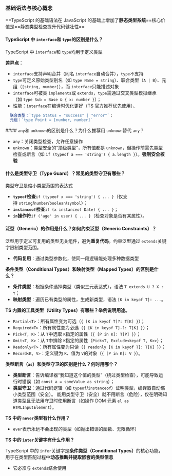 ### **基础语法与核心概念​**

==TypeScript 的基础语法在 JavaScript 的基础上增加了​**​静态类型系统**==核心价值是==静态类型检查提升代码健壮性==

#### **TypeScript 中 `interface`和 `type`的区别是什么？​**

TypeScript 中 `interface`和 `type`均用于定义类型

​**​差异点​**​：
- `interface`支持声明合并（同名 `interface`自动合并），`type`不支持
- `type`可定义原始类型别名（如 `type Name = string`）、联合类型（`A | B`）、元组（`[string, number]`），而 `interface`只能描述对象
- `interface`可被类 `implements`或 `extends`，`type`需通过交叉类型模拟继承（如 `type Sub = Base & { x: number }`）；
- 性能：`interface`在编译时优化更好（TS 官方推荐优先使用）、
```jsx
  联合类型：`type Status = "success" | "error"`；  
  元组：`type Point = [number, number]`
```

​####  `any`和 `unknown`的区别是什么？为什么推荐用 `unknown`替代 `any`？​

- `any`：关闭类型检查，允许任意操作
- `unknown`：类型安全的“顶级类型”，所有值都是 `unknown`，但操作前需先类型检查或断言（如 `if (typeof a === 'string') { a.length }`）。**强制安全校验**
#### **什么是类型守卫（Type Guard）？常见的类型守卫有哪些？​**

类型守卫是缩小类型范围的表达式
- ​**​`typeof`检查**`if (typeof x === 'string') { ... }`（仅支持 `string`/`number`/`boolean`/`symbol`）；
- ​**​`instanceof`检查**`if (x instanceof Date) { ... }`；
- ​**​`in`操作符**`if ('age' in user) { ... }`（检查对象是否有某属性）。
####   **​泛型（Generic）的作用是什么？如何约束泛型（Generic Constraints）？​**

泛型用于定义可复用的类型无关组件，避免**重复代码**。约束泛型通过 `extends`关键字限制类型范围。

- **代码复用**：通过类型参数化，使同一段逻辑能处理多种数据类型

  
​**​条件类型（Conditional Types）和映射类型（Mapped Types）的区别是什么？​**

- **条件类型​**​：根据条件选择类型（类似三元表达式），语法 `T extends U ? X : Y`；
- **映射类型​**​：遍历已有类型的属性，生成新类型，语法 `[K in keyof T]: ...`。

  
​**​TS 内置的工具类型（Utility Types）有哪些？举例说明用途。​**

- `Partial<T>`：所有属性变为可选（`{ [K in keyof T]?: T[K] }`）；
- `Required<T>`：所有属性变为必选（`{ [K in keyof T]-?: T[K] }`）；
- `Pick<T, K>`：从 `T`中选取 `K`指定的属性（`{ [P in K]: T[P] }`）；
- `Omit<T, K>`：从 `T`中排除 `K`指定的属性（`Pick<T, Exclude<keyof T, K>>`）；
- `Readonly<T>`：所有属性变为只读（`{ readonly [K in keyof T]: T[K] }`）；
- `Record<K, V>`：定义键为 `K`、值为 `V`的对象（`{ [P in K]: V }`）。

**类型断言（`as`）和类型守卫的区别是什么？何时用哪个？​**

- ​**​类型断言​**​：告诉编译器“我知道这个值的类型”（绕过类型检查），可能导致运行时错误（如 `const a = someValue as string`）；
- ​**​类型守卫​**​：通过代码逻辑（如 `typeof`/`instanceof`）证明类型，编译器自动缩小类型范围（安全）。
能用类型守卫（安全）就不用断言（危险），仅在明确知道类型且无法用守卫时使用断言（如操作 DOM 元素 `el as HTMLInputElement`）。

​**​TS 中的 `never`类型有什么作用？​**

- `ever`表示永远不会出现的类型（如抛出错误的函数、无限循环）

**​TS 中的 `inter`关键字有什么作用？​**

TypeScript 中的 `infer`关键字是​**​条件类型（Conditional Types）​**​的核心功能，用于在类型匹配过程中​**​动态推断并提取嵌套的类型信息​**
- 它必须与 `extends`结合使用​